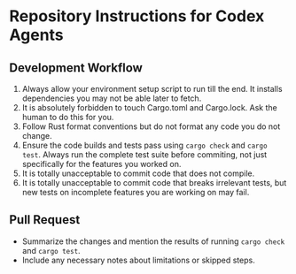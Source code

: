 # Repository Instructions for Codex Agents

## Development Workflow

1. Always allow your environment setup script to run till the end. It installs dependencies you may not be able later to fetch.
2. It is absolutely forbidden to touch Cargo.toml and Cargo.lock. Ask the human to do this for you.
3. Follow Rust format conventions but do not format any code you do not change.
3. Ensure the code builds and tests pass using `cargo check` and `cargo test`. Always run the complete test suite before commiting, not just specifically for the features you worked on.
5. It is totally unacceptable to commit code that does not compile.
6. It is totally unacceptable to commit code that breaks irrelevant tests, but new tests on incomplete features you are working on may fail. 

## Pull Request

- Summarize the changes and mention the results of running `cargo check` and `cargo test`.
- Include any necessary notes about limitations or skipped steps.
